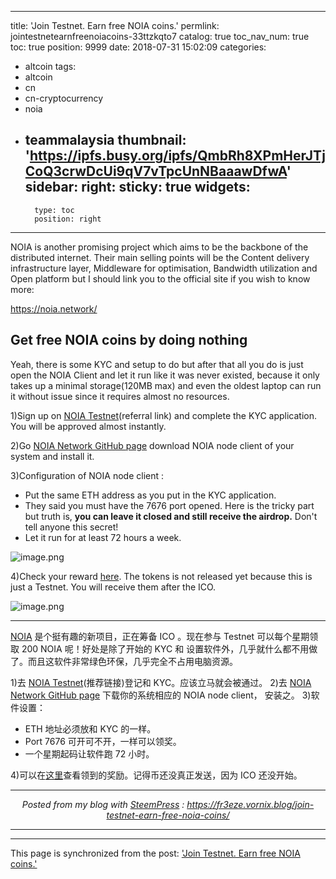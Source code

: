 
---
title: 'Join Testnet. Earn free NOIA coins.'
permlink: jointestnetearnfreenoiacoins-33ttzkqto7
catalog: true
toc_nav_num: true
toc: true
position: 9999
date: 2018-07-31 15:02:09
categories:
- altcoin
tags:
- altcoin
- cn
- cn-cryptocurrency
- noia
- teammalaysia
thumbnail: 'https://ipfs.busy.org/ipfs/QmbRh8XPmHerJTjCoQ3crwDcUi9qV7vTpcUnNBaaawDfwA'
sidebar:
    right:
        sticky: true
widgets:
    -
        type: toc
        position: right
---


NOIA is another promising project which aims to be the backbone of the distributed internet. Their main selling points will be the Content delivery infrastructure layer, Middleware for optimisation, Bandwidth utilization and Open platform but I should link you to the official site if you wish to know more:

https://noia.network/

<h2>Get free NOIA coins by doing nothing</h2>

Yeah, there is some KYC and setup to do but after that all you do is just open the NOIA Client and let it run like it was never existed, because it only takes up a minimal storage(120MB max) and even the oldest laptop can run it without issue since it requires almost no resources.

1)Sign up on <a href="https://dashboard.noia.network/r/9fad5bed">NOIA Testnet</a>(referral link) and complete the KYC application. You will be approved almost instantly.

2)Go <a href="https://github.com/noia-network/noia-node-gui/releases">NOIA Network GitHub page</a> download NOIA node client of your system and install it.

3)Configuration of NOIA node client :
- Put the same ETH address as you put in the KYC application.
- They said you must have the 7676 port opened. Here is the tricky part but truth is, <strong>you can leave it closed and still receive the airdrop.</strong> Don't tell anyone this secret!
- Let it run for at least 72 hours a week.

<img src="https://ipfs.busy.org/ipfs/QmbRh8XPmHerJTjCoQ3crwDcUi9qV7vTpcUnNBaaawDfwA" alt="image.png" /><br/>

4)Check your reward <a href="https://dashboard.noia.network/login">here</a>. The tokens is not released yet because this is just a Testnet. You will receive them after the ICO.

<img src="https://ipfs.busy.org/ipfs/Qmb3u7XioFxQk17tKiqZH57kCeEhhuiCtun7pMn9vre1aX" alt="image.png" /><br/>

<hr />

<a href="https://noia.network/">NOIA</a> 是个挺有趣的新项目，正在筹备 ICO 。现在参与 Testnet 可以每个星期领取 200 NOIA 呢！好处是除了开始的 KYC 和 设置软件外，几乎就什么都不用做了。而且这软件非常绿色环保，几乎完全不占用电脑资源。

1)去 <a href="https://dashboard.noia.network/r/9fad5bed">NOIA Testnet</a>(推荐链接)登记和 KYC。应该立马就会被通过。
2)去 [NOIA Network GitHub page](https://github.com/noia-network/noia-node-gui/releases) 下载你的系统相应的 NOIA node client， 安装之。
3)软件设置：
- ETH 地址必须放和 KYC 的一样。
- Port 7676 可开可不开，一样可以领奖。
- 一个星期起码让软件跑 72 小时。

4)可以在<a href="https://dashboard.noia.network/login">这里</a>查看领到的奖励。记得币还没真正发送，因为 ICO 还没开始。<br /><center><hr/><em>Posted from my blog with <a href='https://wordpress.org/plugins/steempress/'>SteemPress</a> : https://fr3eze.vornix.blog/join-testnet-earn-free-noia-coins/</em><hr/></center>

- - -

This page is synchronized from the post: ['Join Testnet. Earn free NOIA coins.'](https://steemit.com/@fr3eze/jointestnetearnfreenoiacoins-33ttzkqto7)
